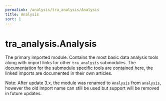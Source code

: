 ```yaml
---
permalink: /analysis/tra_analysis/Analysis
title: Analysis
sort: 1
---
```


# tra_analysis.Analysis

The primary imported module. Contains the most basic data analysis tools along with import links for other `tra_analysis` submodules. The documentation for the submodule specific tools are contained here, the linked imports are documented in their own articles.

Note: After update 3.x, the module was renamed to `Analysis` from `analysis`, however the old import name can still be used but support will be removed in future updates. 